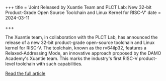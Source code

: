 +++
title = 'Joint Released by Xuantie Team and PLCT Lab: New 32-bit Product-Grade Open Source Toolchain and Linux Kernel for RISC-V'
date =  2024-03-11

+++

The Xuantie team, in collaboration with the PLCT Lab, has announced the release of a new 32-bit product-grade open-source toolchain and Linux kernel for RISC-V. The toolchain, known as the rv64ilp32, features a Relaxed-Addressing Mode, an innovative approach proposed by the DAMO Academy's Xuantie team. This marks the industry's first RISC-V product-level toolchain with such capabilities.

[Read the full article](https://mp.weixin.qq.com/s/argIGP4_rUKDm9IRIB-YTg)